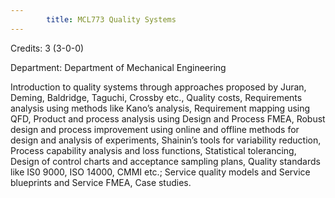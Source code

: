 ```yaml
---
        title: MCL773 Quality Systems
---
```

Credits: 3 (3-0-0)

Department: Department of Mechanical Engineering

Introduction to quality systems through approaches proposed by Juran, Deming, Baldridge, Taguchi, Crossby etc., Quality costs, Requirements analysis using methods like Kano’s analysis, Requirement mapping using QFD, Product and process analysis using Design and Process FMEA, Robust design and process improvement using online and offline methods for design and analysis of experiments, Shainin’s tools for variability reduction, Process capability analysis and loss functions, Statistical tolerancing, Design of control charts and acceptance sampling plans, Quality standards like IS0 9000, ISO 14000, CMMI etc.; Service quality models and Service blueprints and Service FMEA, Case studies.